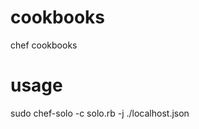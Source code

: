 cookbooks
=========

chef cookbooks


usage
=========

sudo chef-solo -c solo.rb -j ./localhost.json

